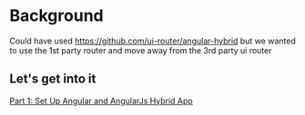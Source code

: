 # Background

Could have used https://github.com/ui-router/angular-hybrid but we wanted to use the 1st party router and move away from the 3rd party ui router

## Let's get into it

[Part 1: Set Up Angular and AngularJs Hybrid App](./part-1.md)
